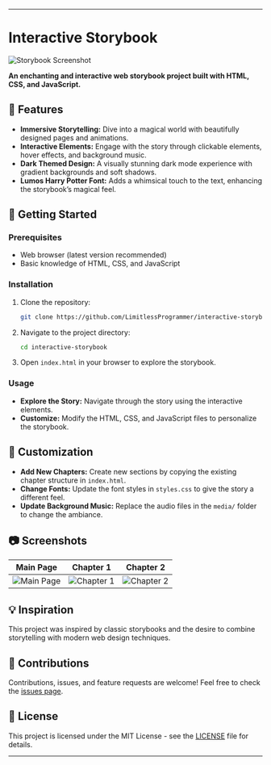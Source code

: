 
---

# Interactive Storybook

![Storybook Screenshot](link-to-your-image.png)

**An enchanting and interactive web storybook project built with HTML, CSS, and JavaScript.**

## 🌟 Features
- **Immersive Storytelling:** Dive into a magical world with beautifully designed pages and animations.
- **Interactive Elements:** Engage with the story through clickable elements, hover effects, and background music.
- **Dark Themed Design:** A visually stunning dark mode experience with gradient backgrounds and soft shadows.
- **Lumos Harry Potter Font:** Adds a whimsical touch to the text, enhancing the storybook’s magical feel.

## 🚀 Getting Started

### Prerequisites
- Web browser (latest version recommended)
- Basic knowledge of HTML, CSS, and JavaScript

### Installation
1. Clone the repository:
   ```bash
   git clone https://github.com/LimitlessProgrammer/interactive-storybook.git
   ```
2. Navigate to the project directory:
   ```bash
   cd interactive-storybook
   ```
3. Open `index.html` in your browser to explore the storybook.

### Usage
- **Explore the Story:** Navigate through the story using the interactive elements.
- **Customize:** Modify the HTML, CSS, and JavaScript files to personalize the storybook.

## 🎨 Customization
- **Add New Chapters:** Create new sections by copying the existing chapter structure in `index.html`.
- **Change Fonts:** Update the font styles in `styles.css` to give the story a different feel.
- **Update Background Music:** Replace the audio files in the `media/` folder to change the ambiance.

## 📷 Screenshots
| Main Page | Chapter 1 | Chapter 2 |
| --- | --- | --- |
| ![Main Page](link-to-your-screenshot1.png) | ![Chapter 1](link-to-your-screenshot2.png) | ![Chapter 2](link-to-your-screenshot3.png) |

## 💡 Inspiration
This project was inspired by classic storybooks and the desire to combine storytelling with modern web design techniques.

## 🙌 Contributions
Contributions, issues, and feature requests are welcome! Feel free to check the [issues page](https://github.com/LimitlessProgrammer/interactive-storybook/issues).

## 📝 License
This project is licensed under the MIT License - see the [LICENSE](https://github.com/LimitlessProgrammer/interactive-storybook/blob/main/LICENSE) file for details.

---
